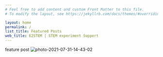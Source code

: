 ```yaml
---
# Feel free to add content and custom Front Matter to this file.
# To modify the layout, see https://jekyllrb.com/docs/themes/#overriding-theme-defaults

layout: home
permalink: /
list_title: Featured Posts
web_title: E2STEM | STEM experiment Support
---
```

feature post 
<img src="https://i.ibb.co/CsSYhRh/photo-2021-07-31-14-43-02.jpg" alt="photo-2021-07-31-14-43-02" border="0">
